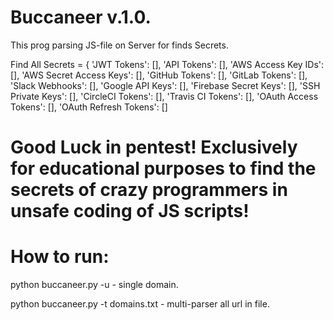 # Buccaneer v.1.0.
This prog parsing JS-file on Server for finds Secrets.

Find All Secrets = {
        'JWT Tokens': [],
        'API Tokens': [],
        'AWS Access Key IDs': [],
        'AWS Secret Access Keys': [],
        'GitHub Tokens': [],
        'GitLab Tokens': [],
        'Slack Webhooks': [],
        'Google API Keys': [],
        'Firebase Secret Keys': [],
        'SSH Private Keys': [],
        'CircleCI Tokens': [],
        'Travis CI Tokens': [],
        'OAuth Access Tokens': [],
        'OAuth Refresh Tokens': []
        
# Good Luck in pentest! Exclusively for educational purposes to find the secrets of crazy programmers in unsafe coding of JS scripts!

# How to run:

python buccaneer.py -u <URL> - single domain.

python buccaneer.py -t domains.txt - multi-parser all url in file.


